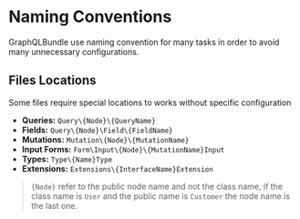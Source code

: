 # Naming Conventions

GraphQLBundle use naming convention for many tasks 
in order to avoid many unnecessary configurations.

## Files Locations

Some files require special locations to works without specific configuration

- **Queries:**  `Query\{Node}\{QueryName}`
- **Fields:**  `Query\{Node}\Field\{FieldName}`
- **Mutations:**  `Mutation\{Node}\{MutationName}`
- **Input Forms:**  `Form\Input\{Node}\{MutationName}Input`
- **Types:**  `Type\{Name}Type`
- **Extensions:**  `Extensions\{InterfaceName}Extension`

> `{Node}` refer to the public node name and not the class name, 
if the class name is `User` and the public name is `Customer` the node name is the last one.



